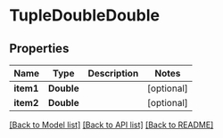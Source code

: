 # TupleDoubleDouble

## Properties
Name | Type | Description | Notes
------------ | ------------- | ------------- | -------------
**item1** | **Double** |  | [optional] 
**item2** | **Double** |  | [optional] 

[[Back to Model list]](../README.md#documentation-for-models) [[Back to API list]](../README.md#documentation-for-api-endpoints) [[Back to README]](../README.md)



